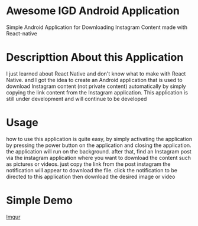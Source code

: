 # Awesome IGD Android Application
Simple Android Application for Downloading Instagram Content made with React-native

# Descripttion About this Application
I just learned about React Native and don't know what to make with React Native. and I got the idea to create an Android application that is used to download Instagram content (not private content) automatically by simply copying the link content from the Instagram application. This application is still under development and will continue to be developed

# Usage
how to use this application is quite easy, by simply activating the application by pressing the power button on the application and closing the application. the application will run on the background. after that, find an Instagram post via the instagram application where you want to download the content such as pictures or videos. just copy the link from the post instagram the notification will appear to download the file. click the notification to be directed to this application then download the desired image or video

# Simple Demo
[Imgur](https://i.imgur.com/SHqVfXw.gifv)
